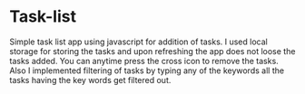 # Task-list
Simple task list app using javascript for addition of tasks. I used local storage for storing the tasks and upon refreshing the app does not loose the tasks added. You can
anytime press the cross icon to remove the tasks. Also I implemented filtering of tasks by typing any of the keywords all the tasks having the key words get filtered out.

